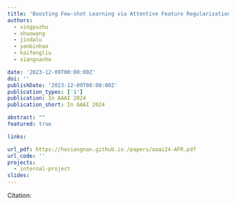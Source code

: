 ```yaml
---
title: 'Boosting Few-shot Learning via Attentive Feature Regularization'
authors:
  - xingyuzhu
  - shuowang
  - jindalu
  - yanbinhao
  - haifengliu
  - xiangnanhe

date: '2023-12-09T00:00:00Z'
doi: ''
publishDate: '2023-12-09T00:00:00Z'
publication_types: ['1']
publication: In AAAI 2024 
publication_short: In AAAI 2024 

abstract: ""
featured: true

links:

url_pdf: https://hexiangnan.github.io./papers/aaai24-AFR.pdf
url_code: ''
projects:
  - internal-project
slides:
---
```




Citation:
